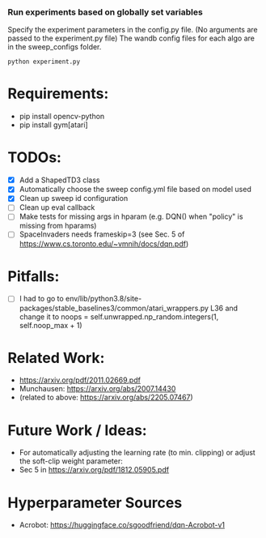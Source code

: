 ### Run experiments based on globally set variables

Specify the experiment parameters in the config.py file. (No arguments are passed to the experiment.py file)
The wandb config files for each algo are in the sweep_configs folder.

```
python experiment.py
```

# Requirements:
- pip install opencv-python
- pip install gym[atari]

# TODOs:
- [x] Add a ShapedTD3 class
- [x] Automatically choose the sweep config.yml file based on model used
- [x] Clean up sweep id configuration
- [ ] Clean up eval callback 
- [ ] Make tests for missing args in hparam (e.g. DQN() when "policy" is missing from hparams)
- [ ] SpaceInvaders needs frameskip=3 (see Sec. 5 of https://www.cs.toronto.edu/~vmnih/docs/dqn.pdf)

# Pitfalls:
- [ ] I had to go to env/lib/python3.8/site-packages/stable_baselines3/common/atari_wrappers.py L36 and change it to noops = self.unwrapped.np_random.integers(1, self.noop_max + 1)


# Related Work:
- https://arxiv.org/pdf/2011.02669.pdf
- Munchausen: https://arxiv.org/abs/2007.14430
- (related to above: https://arxiv.org/abs/2205.07467)

# Future Work / Ideas:
- For automatically adjusting the learning rate (to min. clipping) or adjust the soft-clip weight parameter:
- Sec 5 in https://arxiv.org/pdf/1812.05905.pdf

# Hyperparameter Sources
- Acrobot: https://huggingface.co/sgoodfriend/dqn-Acrobot-v1
